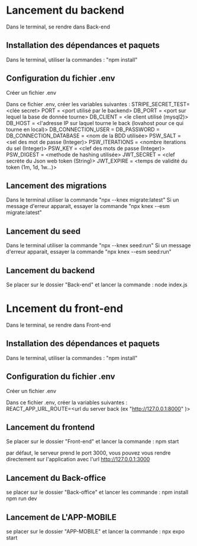 # Lancement du backend

Dans le terminal, se rendre dans Back-end

## Installation des dépendances et paquets

Dans le terminal, utiliser la commandes :
"npm install"

## Configuration du fichier .env

Créer un fichier .env

Dans ce fichier .env, créer les variables suivantes :
STRIPE_SECRET_TEST=<clée secret>
PORT = <port utilisé par le backend>
DB_PORT = <port sur lequel la base de donnée tourne>
DB_CLIENT = <le client utilisé (mysql2)>
DB_HOST = <l'adresse IP sur laquel tourne le back (lovahost pour ce qui tourne en local)>
DB_CONNECTION_USER = <username utilisateur de la BDD>
DB_PASSWORD = <mot de passe utilisateur de la BDD>
DB_CONNECTION_DATABASE = <nom de la BDD utilisée>
PSW_SALT = <sel des mot de passe (Integer)>
PSW_ITERATIONS = <nombre iterations du sel (Integer)>
PSW_KEY = <clef des mots de passe (Integer)>
PSW_DIGEST = <methode de hashing utilisée>
JWT_SECRET = <clef secrète du Json web token (String)>
JWT_EXPIRE = <temps de validité du token (1m, 1d, 1w...)>

## Lancement des migrations

Dans le terminal utiliser la commande "npx --knex migrate:latest"
Si un message d'erreur apparait, essayer la commande "npx knex --esm migrate:latest"

## Lancement du seed

Dans le terminal utiliser la commande "npx --knex seed:run"
Si un message d'erreur apparait, essayer la commande "npx knex --esm seed:run"

## Lancement du backend

Se placer sur le dossier "Back-end" et lancer la commande :
node index.js

# Lncement du front-end

Dans le terminal, se rendre dans Front-end

## Installation des dépendances et paquets

Dans le terminal, utiliser la commandes :
"npm install"

## Configuration du fichier .env

Créer un fichier .env

Dans ce fichier .env, créer la variables suivantes :
REACT_APP_URL_ROUTE=<url du server back (ex "http://127.0.0.1:8000" )>

## Lancement du frontend

Se placer sur le dossier "Front-end" et lancer la commande :
npm start

par défaut, le serveur prend le port 3000, vous pouvez vous rendre directement sur l'application avec l'url http://127.0.0.1:3000

## Lancement du Back-office

se placer sur le dossier "Back-office" et lancer les commande :
npm install  
npm run dev

## Lancement de L'APP-MOBILE 

se placer sur le dossier "APP-MOBILE" et lancer la commande :
npx expo start

